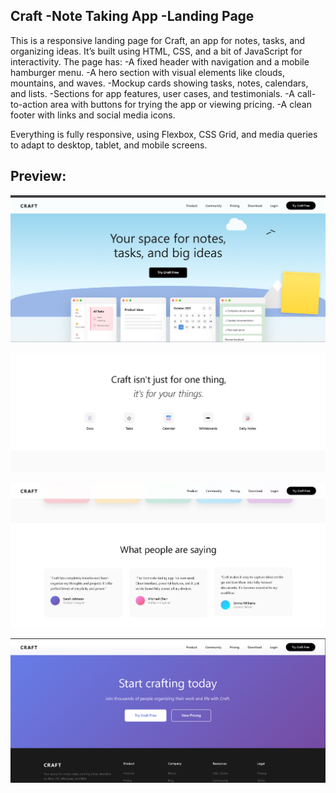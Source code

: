 ## Craft -Note Taking App -Landing Page
This is a responsive landing page for Craft, an app for notes, tasks, and organizing ideas. It’s built using HTML, CSS, and a bit of JavaScript for interactivity. The page has:
-A fixed header with navigation and a mobile hamburger menu.
-A hero section with visual elements like clouds, mountains, and waves.
-Mockup cards showing tasks, notes, calendars, and lists.
-Sections for app features, user cases, and testimonials.
-A call-to-action area with buttons for trying the app or viewing pricing.
-A clean footer with links and social media icons.

Everything is fully responsive, using Flexbox, CSS Grid, and media queries to adapt to desktop, tablet, and mobile screens.


## Preview:
<p align="center">
  <img src="https://raw.githubusercontent.com/AliSayyed123/Craft/main/Craft1.png" alt="Craft Screenshot 1" width="800"/>
</p>

<p align="center">
  <img src="https://raw.githubusercontent.com/AliSayyed123/Craft/main/Craft2.png" alt="Craft Screenshot 2" width="800"/>
</p>

<p align="center">
  <img src="https://raw.githubusercontent.com/AliSayyed123/Craft/main/Craft3.png" alt="Craft Screenshot 3" width="800"/>
</p>

<p align="center">
  <img src="https://raw.githubusercontent.com/AliSayyed123/Craft/main/Craft4.png" alt="Craft Screenshot 4" width="800"/>
</p>

